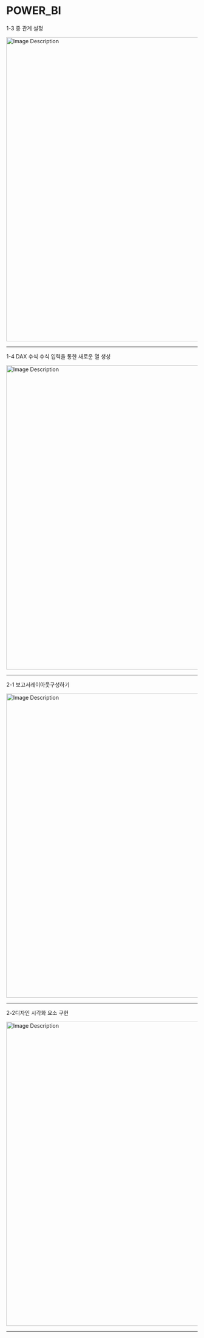 # POWER_BI

1-3 중 관계 설정 

<img src="https://github.com/user-attachments/assets/64b60047-315d-4591-995c-7e783b6061ae" alt="Image Description" width="800" />

<hr> 

1-4 DAX 수식
수식 입력을 통한 새로운 열 생성

<img src="https://github.com/user-attachments/assets/9f9e515c-e2f6-4462-8163-4462e1d5beac" alt="Image Description" width="800" />
<hr> 

2-1 보고서레이아웃구성하기

<img src="https://github.com/user-attachments/assets/d3ce5290-7b93-4b83-a4b8-01713c81c271" alt="Image Description" width="800" />
<hr> 

2-2디자인 시각화 요소 구현

<img src="https://github.com/user-attachments/assets/76013e05-8541-4c0a-9812-bcd1039f7931" alt="Image Description" width="800" />
<hr> 





